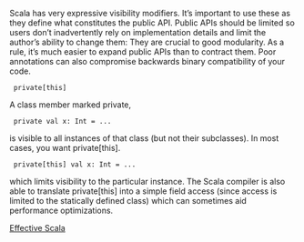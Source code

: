Scala has very expressive visibility modifiers. It’s important to use these as they define what constitutes the public API.
 Public APIs should be limited so users don’t inadvertently rely on implementation details and limit the author’s ability
 to change them: They are crucial to good modularity. As a rule, it’s much easier to expand public APIs than to contract
 them. Poor annotations can also compromise backwards binary compatibility of your code.

     private[this]

 A class member marked private,

     private val x: Int = ...

 is visible to all instances of that class (but not their subclasses). In most cases, you want private[this].

     private[this] val x: Int = ...

 which limits visibility to the particular instance. The Scala compiler is also able to translate private[this] into a
 simple field access (since access is limited to the statically defined class) which can sometimes aid performance optimizations.

 [Effective Scala](http://twitter.github.io/effectivescala/#Object&20oriented&20programming-Visibility)
